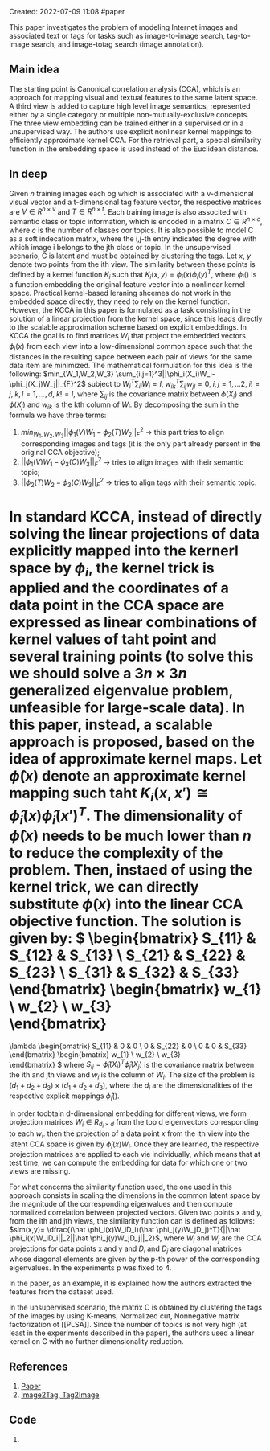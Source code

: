 Created: 2022-07-09 11:08
#paper

This paper investigates the problem of modeling Internet images and associated text or tags for tasks such as image-to-image search, tag-to-image search, and image-totag search (image annotation).

## Main idea
The starting point is Canonical correlation analysis (CCA), which is an approach for mapping visual and textual features to the same latent space. A third view is added to capture high level image semantics, represented either by a single category or multiple non-mutually-exclusive concepts. The three view embedding can be trained either in a supervised or in a unsupervised way. The authors use explicit nonlinear kernel mappings to efficiently approximate kernel CCA. For the retrieval part, a special similarity function in the embedding space is used instead of the Euclidean distance.

## In deep
Given *n* training images each og which is associated with a v-dimensional visual vector and a t-dimensional tag feature vector, the respective matrices are $V \in R^{n \times v}$ and $T \in R^{n \times t}$. Each training image is also associted with semantic class or topic information, which is encoded in a matrix $C \in R^{n \times c}$, where *c* is the number of classes oor topics. It is also possible to model C as a soft indecation matrix, where the i,j-th entry indicated the degree with which image i belongs to the jth class or topic. In the unsupervised scenario, C is latent and must be obtained by clustering the tags.
Let *x*, *y* denote two points from the ith view. The similarity between these points is defined by a kernel function $K_i$ such that $K_i(x,y)= \phi_i(x)\phi_i(y)^T$, where $\phi_i()$ is a function embedding the original feature vector into a nonlinear kernel space. Practical kernel-based leraning shcemes do not work in the embedded space directly, they need to rely on the kernel function. However, the KCCA in this paper is formulated as a task consisting in the solution of a linear projection from the kernel space, since this leads directly to the scalable approximation scheme based on explicit embeddings.
In KCCA the goal is to find matrices 
$W_i$ that project the embedded vectors $\phi_i(x)$ from each view into a low-dimensional common space such that the distances in the resulting sapce between each pair of views for the same data item are minimized. The mathematical formulation for this idea is the following: $min_{W_1,W_2,W_3} \sum_{i,j=1}^3||\phi_i(X_i)W_i-\phi_j(X_j)W_j||_{F}^2$ subject to $W_i^T \sum_{ii}W_i=I, \; w_{ik}^T\sum_{ij}w_{jl}=0, \; i,j=1,...2, \; i!=j, \; k,l=1,...,d, \; k!=l$, where $\sum_{ij}$ is the covariance matrix between $\phi(X_i)$ and $\phi(X_j)$ and $w_{ik}$ is the kth column of $W_i$.
By decomposing the sum in the formula we have three terms: 
1. $min_{W_1,W_2,W_3} ||\phi_1(V)W_1-\phi_2(T)W_2||_{F}^2$ -> this part tries to align corresponding images and tags (it is the only part already persent in the original CCA objective);
2. $||\phi_1(V)W_1-\phi_3(C)W_3||_{F}^2$ -> tries to align images with their semantic topic;
3. $||\phi_2(T)W_2-\phi_3(C)W_3||_{F}^2$ -> tries to align tags  with their semantic topic.

In standard KCCA, instead of directly solving the linear projections of data explicitly mapped into the kernerl space by $\phi_i$, the **kernel trick** is applied and the coordinates of a data point in the CCA space are expressed as linear combinations of kernel values of taht point and several training points (to solve this we should solve a $3n \times 3n$ generalized eigenvalue problem, unfeasible for large-scale data).
In this paper, instead, a scalable approach is proposed, based on the idea of approximate kernel maps. Let $\hat \phi(x)$ denote an approximate kernel mapping such taht $K_i(x,x') \cong \hat \phi_i(x) \hat \phi_i(x')^T$. The dimensionality of $\hat \phi(x)$ needs to be much lower than *n* to reduce the complexity of the problem. Then, instaed of using the kernel trick, we can directly substitute $\hat \phi(x)$ into the linear CCA objective function. The solution is given by: 
$
\begin{bmatrix}
    S_{11}       & S_{12} & S_{13} \\
    S_{21}       & S_{22} & S_{23} \\
    S_{31}       & S_{32} & S_{33}
\end{bmatrix}
\begin{bmatrix}
    w_{1}  \\
    w_{2}  \\
    w_{3}  
\end{bmatrix}
=
\lambda
\begin{bmatrix}
    S_{11} & 0 & 0 \\
    0 & S_{22} & 0 \\
   0 & 0 & S_{33} 
\end{bmatrix}
\begin{bmatrix}
    w_{1}  \\
    w_{2}  \\
    w_{3}  
\end{bmatrix}
$
where $S_{ij}=\hat \phi_i(X_i)^T\hat \phi_j(X_j)$ is the covariance matrix between the ith and jth views and $w_i$ is the column of $W_i$. The size of the problem is $(d_1+d_2+d_3)\times(d_1+d_2+d_3)$, where the $d_i$ are the dimensionalities of the respective explicit mappings $\hat \phi_i()$.

In order toobtain d-dimensional embedding for different views, we form projection matrices $W_i \in R_{d_i \times d}$ from the top d eigenvectors corresponding to each $w_i$. then the projection of a data point *x* from the ith view into the latent CCA space is given by $\hat \phi_i(x)W_i$. Once they are learned, the respective projection matrices are applied to each vie individually, which means that at test time, we can compute the embedding for data for which one or two views are missing.

For what concerns the similarity function used, the one used in this approach consists in scaling the dimensions in the common latent space by the magnitude of the corresponding eigenvalues and then compute normalized correlation between projected vectors. Given two points,x and y, from the ith and jth views, the similarity function can is defined as follows: $sim(x,y)= \dfrac{(\hat \phi_i(x)W_iD_i)(\hat \phi_j(y)W_jD_j)^T}{||\hat \phi_i(x)W_iD_i||_2||\hat \phi_j(y)W_jD_j||_2}$, where $W_i$ and $W_j$ are the CCA projections for data points x and y and $D_i$ and $D_j$ are diagonal matrices whose diagonal elements are given by the p-th power of the corresponding eigenvalues. In the experiments p was fixed to 4.

In the paper, as an example, it is explained how the authors extracted the features from the dataset used.

In the unsupervised scenario, the matrix C is obtained by clustering the tags of the images by using K-means, Normalized cut, Nonnegative matrix factorization ot [[PLSA]]. Since the number of topics is not very high (at least in the experiments described in the paper), the authors used a linear kernel on C with no further dimensionality reduction.

## References
1. [Paper](http://slazebni.cs.illinois.edu/publications/yunchao_cca13.pdf)
2. [Image2Tag, Tag2Image](https://towardsdatascience.com/tag2image-and-image2tag-joint-representations-for-images-and-text-9ad4e5d0d99)

## Code
1. 
